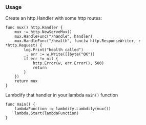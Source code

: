 ### Usage

Create an http.Handler with some http routes:
```
func mux() http.Handler {
	mux := http.NewServeMux()
	mux.HandleFunc("/handle", handler)
	mux.HandleFunc("/health", func(w http.ResponseWriter, r *http.Request) {
		log.Print("health called")
		_, err := w.Write([]byte("OK"))
		if err != nil {
			http.Error(w, err.Error(), 500)
			return
		}
	})
	return mux
}
```

Lambdify that handler in your lambda `main()` function
```
func main() {
	lambdaFunction := lambdify.Lambdify(mux())
	lambda.Start(lambdaFunction)
}
```
